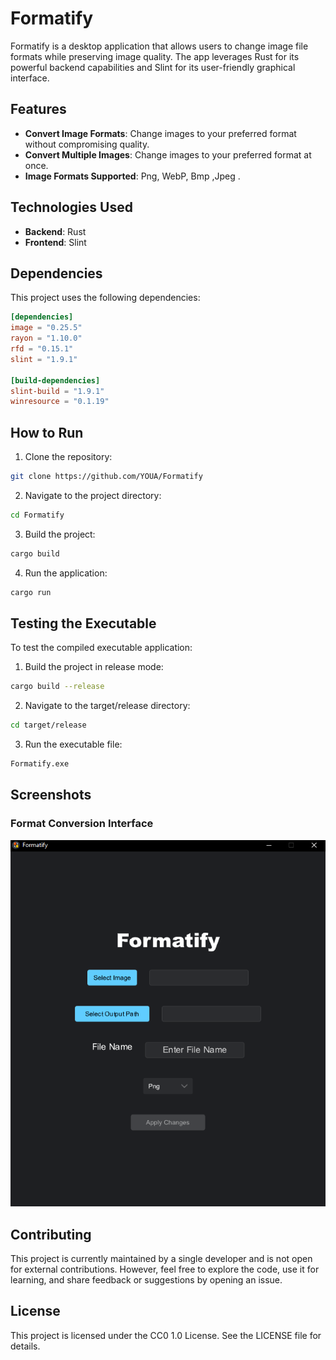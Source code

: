 # Formatify

Formatify is a desktop application that allows users to change image file formats while preserving image quality. The app leverages Rust for its powerful backend capabilities and Slint for its user-friendly graphical interface.

## Features

- **Convert Image Formats**: Change images to your preferred format without compromising quality.
- **Convert Multiple Images**: Change images to your preferred format at once.
- **Image Formats Supported**: Png, WebP, Bmp ,Jpeg .

## Technologies Used

- **Backend**: Rust
- **Frontend**: Slint

## Dependencies

This project uses the following dependencies:

```toml
[dependencies]
image = "0.25.5"
rayon = "1.10.0"
rfd = "0.15.1"
slint = "1.9.1"

[build-dependencies]
slint-build = "1.9.1"
winresource = "0.1.19"
```

## How to Run

1. Clone the repository:

```bash
git clone https://github.com/YOUA/Formatify
```

2. Navigate to the project directory:

```bash
cd Formatify
```

3. Build the project:
```bash
cargo build
```

4. Run the application:
```bash
cargo run
```

## Testing the Executable

To test the compiled executable application:

1. Build the project in release mode:
```bash
cargo build --release
```

2. Navigate to the target/release directory:
```bash
cd target/release
```

3. Run the executable file:
```bash
Formatify.exe
```

## Screenshots

### Format Conversion Interface

![Format Conversion Interface](format_conversion_interface.png)

## Contributing

This project is currently maintained by a single developer and is not open for external contributions. However, feel free to explore the code, use it for learning, and share feedback or suggestions by opening an issue.

## License

This project is licensed under the CC0 1.0 License. See the LICENSE file for details.
